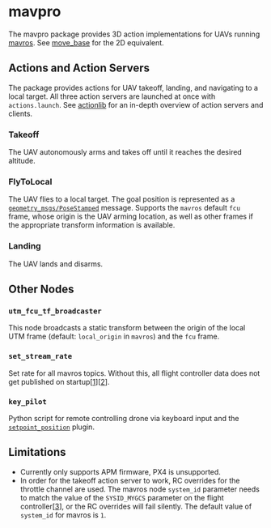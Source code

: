 # mavpro
The mavpro package provides 3D action implementations for UAVs running [mavros](http://wiki.ros.org/mavros).  See [move_base](http://wiki.ros.org/move_base) for the 2D equivalent.

## Actions and Action Servers

The package provides actions for UAV takeoff, landing, and navigating to a local target. All three action servers are launched at once with `actions.launch`. See [actionlib](http://www.ros.org/actionlib) for an in-depth overview of action servers and clients.

### Takeoff

The UAV autonomously arms and takes off until it reaches the desired altitude.

### FlyToLocal

The UAV flies to a local target. The goal position is represented as a [`geometry_msgs/PoseStamped`](http://docs.ros.org/api/geometry_msgs/html/msg/PoseStamped.html) message. Supports the `mavros` default `fcu` frame, whose origin is the UAV arming location, as well as other frames if the appropriate transform information is available.

### Landing

The UAV lands and disarms.

## Other Nodes

### `utm_fcu_tf_broadcaster`

This node broadcasts a static transform between the origin of the local UTM frame (default: `local_origin` in `mavros`) and the `fcu` frame. 

### `set_stream_rate`

Set rate for all mavros topics. Without this, all flight controller data does not get published on startup[[1](https://github.com/mavlink/mavros/issues/461)][[2](http://forum.erlerobotics.com/t/ros-topics-not-publishing-anything/142)]. 

### `key_pilot`

Python script for remote controlling drone via keyboard input and the  [`setpoint_position`](http://wiki.ros.org/mavros#mavros.2BAC8-Plugins.setpoint_position) plugin.



## Limitations

* Currently only supports APM firmware, PX4 is unsupported.
* In order for the takeoff action server to work, RC overrides for the throttle channel are used. The mavros node `system_id` parameter needs to match the value of the `SYSID_MYGCS` parameter on the flight controller[[3](https://github.com/ArduPilot/ardupilot/blob/43712237381aa57e74fdd3b0857a1de0a2ebbb0a/ArduCopter/GCS_Mavlink.cpp#L1113)], or the RC overrides will fail silently. The default value of `system_id` for mavros is `1`. 

